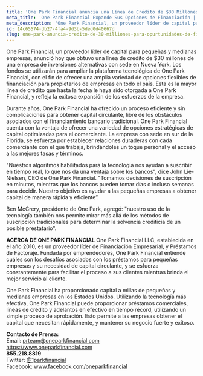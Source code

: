 ```yaml
---
title: 'One Park Financial anuncia una Línea de Crédito de $30 Millones para Oportunidades Ampliadas de Financiación'
meta_title: 'One Park Financial Expande Sus Opciones de Financiación | Comunicado de Prensa'
meta_description: 'One Park Financial, un proveedor líder de capital para pequeñas y medianas empresas, anunció hoy que obtuvo una línea de crédito de $30 millones de una empresa de inversiones alternativas con sede en Nueva York.'
id: 14c65574-db27-4fa4-9d3b-5ded0d40667d
slug: one-park-anuncia-credito-de-30-milliones-para-opurtunidades-de-financiacion
---
```

One Park Financial, un proveedor líder de capital para pequeñas y medianas empresas, anunció hoy que obtuvo una línea de crédito de $30 millones de una empresa de inversiones alternativas con sede en Nueva York. Los fondos se utilizarán para ampliar la plataforma tecnológica de One Park Financial, con el fin de ofrecer una amplia variedad de opciones flexibles de financiación para propietarios de empresas en todo el país. Esta es la mayor línea de crédito que hasta la fecha le haya sido otorgada a One Park Financial, y refleja la exitosa expansión de los esfuerzos de la empresa.

Durante años, One Park Financial ha ofrecido un proceso eficiente y sin complicaciones para obtener capital circulante, libre de los obstáculos asociados con el financiamiento bancario tradicional. One Park Financial cuenta con la ventaja de ofrecer una variedad de opciones estratégicas de capital optimizadas para el comerciante. La empresa con sede en sur de la Florida, se esfuerza por establecer relaciones duraderas con cada comerciante con el que trabaja, brindándoles un toque personal y el acceso a las mejores tasas y términos.

"Nuestros algoritmos habilitados para la tecnología nos ayudan a suscribir en tiempo real, lo que nos da una ventaja sobre los bancos", dice John Lie-Nielsen, CEO de One Park Financial. "Tomamos decisiones de suscripción en minutos, mientras que los bancos pueden tomar días o incluso semanas para decidir. Nuestro objetivo es ayudar a las pequeñas empresas a obtener capital de manera rápida y eficiente”.

Ben McCrery, presidente de One Park, agregó: "nuestro uso de la tecnología también nos permite mirar más allá de los métodos de suscripción tradicionales para determinar la solvencia crediticia de un posible prestatario".

**ACERCA DE ONE PARK FINANCIAL**
One Park Financial LLC, establecida en el año 2010, es un proveedor líder de Financiación Empresarial, y Préstamos de Factoraje. Fundada por emprendedores, One Park Financial entiende cuáles son los desafíos asociados con los préstamos para pequeñas empresas y su necesidad de capital circulante, y se esfuerza constantemente para facilitar el proceso a sus clientes mientras brinda el mejor servicio al cliente. 

One Park Financial ha proporcionado capital a millas de pequeñas y medianas empresas en los Estados Unidos. Utilizando la tecnología más efectiva, One Park Financial puede proporcionar préstamos comerciales, líneas de crédito y adelantos en efectivo en tiempo récord, utilizando un simple proceso de aprobación. Esto permite a las empresas obtener el capital que necesitan rápidamente, y mantener su negocio fuerte y exitoso.

**Contacto de Prensa:** 
<br/>
Email: prteam@oneparkfinancial.com 
<br/>
<a href="https://www.oneparkfinancial.com/">https://www.oneparkfinancial.com</a>
<br/>
**855.218.8819**
<br/>
Twitter: <a href="https://twitter.com/1parkfinancial">@1parkfinancial</a> 
<br/>
Facebook: <a href="https://www.facebook.com/oneparkfinancial">www.facebook.com/oneparkfinancial</a>